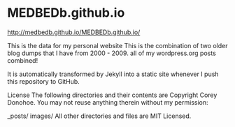 MEDBEDb.github.io
=================

http://medbedb.github.io/MEDBEDb.github.io/


This is the data for my personal website
This is the combination of two older blog dumps that I have from 2000 - 2009. all of my wordpress.org posts combined!

It is automatically transformed by Jekyll into a static site whenever I push this repository to GitHub.

License
The following directories and their contents are Copyright Corey Donohoe. You may not reuse anything therein without my permission:

_posts/
images/
All other directories and files are MIT Licensed.
